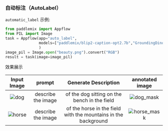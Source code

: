 

### 自动标注（AutoLabel）

`automatic_label` 示例:

```python
from paddlemix import Appflow
from PIL import Image
task = Appflow(app="auto_label",
               models=["paddlemix/blip2-caption-opt2.7b","GroundingDino/groundingdino-swint-ogc","Sam/SamVitH-1024"]
               )
image_pil = Image.open("beauty.png").convert("RGB")
result = task(image=image_pil)
```

效果展示

<div align="center">

| Input Image | prompt| Generate Description | annotated image|
|:----:|:----:|:----:|:----:|
|![dog](https://github.com/LokeZhou/PaddleMIX/assets/13300429/badcfbdc-6b5a-40c4-9128-65259b3d1995) |describe the image| of the dog sitting on the bench in the field | ![dog_mask](https://github.com/LokeZhou/PaddleMIX/assets/13300429/6a1bd63e-6253-4354-8828-b4f45301fb30)|
|![horse](https://github.com/LokeZhou/PaddleMIX/assets/13300429/2c68bf76-a402-4b7e-992a-20b9d19b017c) |describe the image| of the horse in the field with the mountains in the background |![horse_mask](https://github.com/LokeZhou/PaddleMIX/assets/13300429/f1188dce-457c-4116-9a34-cd95ec459cd6) |
</div>
